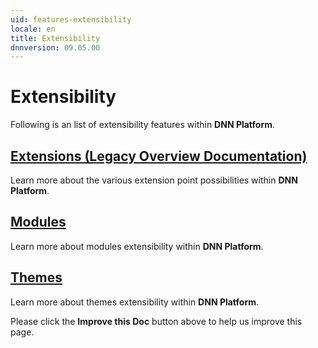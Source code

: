 ```yaml
---
uid: features-extensibility
locale: en
title: Extensibility
dnnversion: 09.05.00
---
```


# Extensibility
Following is an list of extensibility features within **DNN Platform**.

## [Extensions (Legacy Overview Documentation)](xref:extensions)
Learn more about the various extension point possibilities within **DNN Platform**.

## [Modules](xref:modules)
Learn more about modules extensibility within **DNN Platform**.

## [Themes](xref:themes)
Learn more about themes extensibility within **DNN Platform**.

Please click the **Improve this Doc** button above to help us improve this page.